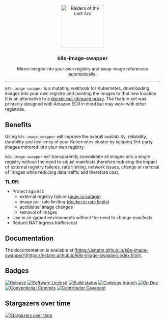 <p align="center">
  <img alt="Raiders of the Lost Ark" src="docs/img/indiana.gif" height="140" />
  <h3 align="center">k8s-image-swapper</h3>
  <p align="center">Mirror images into your own registry and swap image references automatically.</p>
</p>

---

`k8s-image-swapper` is a mutating webhook for Kubernetes, downloading images into your own registry and pointing the images to that new location.
It is an alternative to a [docker pull-through proxy](https://docs.docker.com/registry/recipes/mirror/).
The feature set was primarily designed with Amazon ECR in mind but may work with other registries.

## Benefits

Using `k8s-image-swapper` will improve the overall availability, reliability, durability and resiliency of your
Kubernetes cluster by keeping 3rd-party images mirrored into your own registry.

`k8s-image-swapper` will transparently consolidate all images into a single registry without the need to adjust manifests
therefore reducing the impact of external registry failures, rate limiting, network issues, change or removal of images
while reducing data traffic and therefore cost.

**TL;DR:**

* Protect against:
  * external registry failure ([quay.io outage](https://www.reddit.com/r/devops/comments/f9kiej/quayio_is_experiencing_an_outage/))
  * image pull rate limiting ([docker.io rate limits](https://www.docker.com/blog/scaling-docker-to-serve-millions-more-developers-network-egress/))
  * accidental image changes
  * removal of images
* Use in air-gaped environments without the need to change manifests
* Reduce NAT ingress traffic/cost

## Documentation

The documentation is available at [https://estahn.github.io/k8s-image-swapper/](https://estahn.github.io/k8s-image-swapper/index.html).

## Badges

[![Release](https://img.shields.io/github/release/estahn/k8s-image-swapper.svg?style=for-the-badge)](https://github.com/estahn/k8s-image-swapper/releases/latest)
[![Software License](https://img.shields.io/badge/license-MIT-brightgreen.svg?style=for-the-badge)](/LICENSE.md)
[![Build status](https://img.shields.io/github/workflow/status/estahn/k8s-image-swapper/Test?style=for-the-badge)](https://github.com/estahn/k8s-image-swapper/actions?workflow=build)
[![Codecov branch](https://img.shields.io/codecov/c/github/estahn/k8s-image-swapper/main.svg?style=for-the-badge)](https://codecov.io/gh/estahn/k8s-image-swapper)
[![Go Doc](https://img.shields.io/badge/godoc-reference-blue.svg?style=for-the-badge)](http://godoc.org/github.com/estahn/k8s-image-swapper)
[![Conventional Commits](https://img.shields.io/badge/Conventional%20Commits-1.0.0-yellow.svg?style=for-the-badge)](https://conventionalcommits.org)
[![Contributor Covenant](https://img.shields.io/badge/Contributor%20Covenant-v2.0%20adopted-ff69b4.svg?style=for-the-badge)](code_of_conduct.md)

## Stargazers over time

[![Stargazers over time](https://starchart.cc/estahn/k8s-image-swapper.svg)](https://starchart.cc/estahn/k8s-image-swapper)

